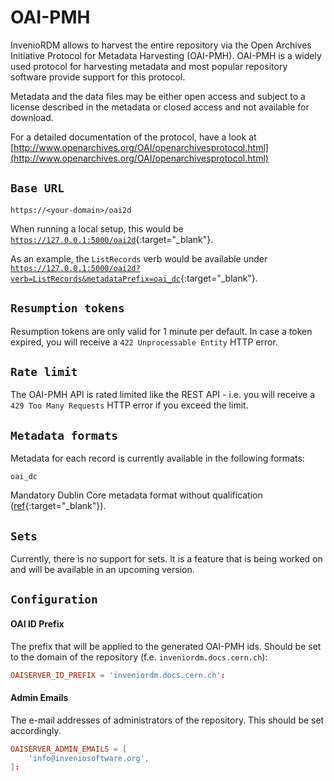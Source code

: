 # OAI-PMH
InvenioRDM allows to harvest the entire repository via the Open Archives Initiative Protocol for Metadata Harvesting (OAI-PMH). OAI-PMH is a widely used protocol for harvesting metadata and most popular repository software provide support for this protocol.

Metadata and the data files may be either open access and subject to a license described in the metadata or closed access and not available for download.

For a detailed documentation of the protocol, have a look at [http://www.openarchives.org/OAI/openarchivesprotocol.html](http://www.openarchives.org/OAI/openarchivesprotocol.html)

## ``Base URL``
`https://<your-domain>/oai2d`

When running a local setup, this would be [`https://127.0.0.1:5000/oai2d`](https://127.0.0.1:5000/oai2d){:target="_blank"}.

As an example, the `ListRecords` verb would be available under [`https://127.0.0.1:5000/oai2d?verb=ListRecords&metadataPrefix=oai_dc`](https://127.0.0.1:5000/oai2d?verb=ListRecords&metadataPrefix=oai_dc){:target="_blank"}.

## ``Resumption tokens``
Resumption tokens are only valid for 1 minute per default. In case a token expired, you will receive a `422 Unprocessable Entity` HTTP error.

## ``Rate limit``
The OAI-PMH API is rated limited like the REST API - i.e. you will receive a `429 Too Many Requests` HTTP error if you exceed the limit.

## ``Metadata formats``
Metadata for each record is currently available in the following formats:

`oai_dc`

Mandatory Dublin Core metadata format without qualification ([ref](http://www.openarchives.org/OAI/2.0/openarchivesprotocol.htm#dublincore){:target="_blank"}).

## ``Sets``
Currently, there is no support for sets. It is a feature that is being worked on and will be available in an upcoming version.

## ``Configuration``
#### OAI ID Prefix
The prefix that will be applied to the generated OAI-PMH ids. Should be set to the domain of the repository (f.e. `inveniordm.docs.cern.ch`):
```conf
OAISERVER_ID_PREFIX = 'inveniordm.docs.cern.ch': 
```

#### Admin Emails
The e-mail addresses of administrators of the repository. This should be set accordingly.
```conf
OAISERVER_ADMIN_EMAILS = [
    'info@inveniosoftware.org',
]:
```
